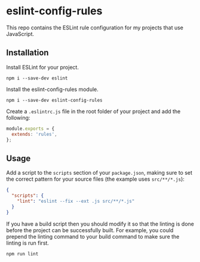# eslint-config-rules

This repo contains the ESLint rule configuration for my projects that
use JavaScript.

## Installation

Install ESLint for your project.

```
npm i --save-dev eslint
```

Install the eslint-config-rules module.

```
npm i --save-dev eslint-config-rules
```

Create a `.eslintrc.js` file in the root folder of your project and add
the following:

```javascript
module.exports = {
  extends: 'rules',
};

```

## Usage

Add a script to the `scripts` section of your `package.json`, making sure to
set the correct pattern for your source files (the example uses `src/**/*.js`):

```json
{
  "scripts": {
    "lint": "eslint --fix --ext .js src/**/*.js"
  }
}
```

If you have a build script then you should modify it so that the linting is
done before the project can be successfully built. For example, you could
prepend the linting command to your build command to make sure the linting
is run first.

```
npm run lint
```
